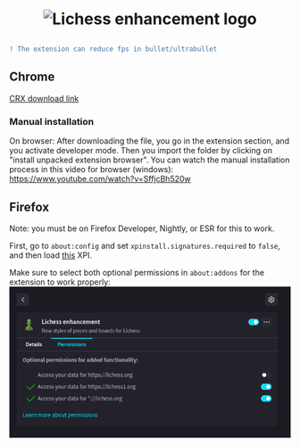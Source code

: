 <h1 align="center">

![Lichess enhancement logo](https://ducksper.github.io/img/lichess_logo_better.png)

</h1>

```diff
! The extension can reduce fps in bullet/ultrabullet
```

## Chrome

[CRX download link](https://www.mediafire.com/file/bhk7lgf5sde7f9r/lichess_enhancement.crx/file)

### Manual installation

On browser: After downloading the file, you go in the extension section, and you activate developer mode. Then you import the folder by clicking on "install unpacked extension browser". You can watch the manual installation process in this video for browser (windows): https://www.youtube.com/watch?v=SffjcBh520w <br/>

## Firefox

Note: you must be on Firefox Developer, Nightly, or ESR for this to work.

First, go to `about:config` and set `xpinstall.signatures.required` to `false`, and then load [this](https://www.mediafire.com/file/l64yyc3my4pd0dv/lichess_enhancement-4.1.zip/file) XPI.

Make sure to select both optional permissions in `about:addons` for the extension to work properly:
![](perms.png)

